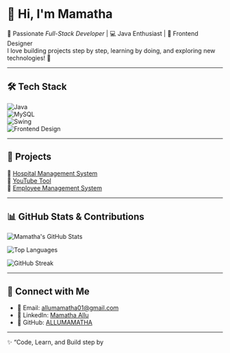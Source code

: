 # 👋 Hi, I'm Mamatha  

🌟 Passionate *Full-Stack Developer* | 💻 Java Enthusiast | 🎨 Frontend Designer  
I love building projects step by step, learning by doing, and exploring new technologies! 🚀  

---

## 🛠 Tech Stack  
![Java](https://img.shields.io/badge/Java-ED8B00?style=for-the-badge&logo=java&logoColor=white)  
![MySQL](https://img.shields.io/badge/MySQL-4479A1?style=for-the-badge&logo=mysql&logoColor=white)  
![Swing](https://img.shields.io/badge/Java%20Swing-007396?style=for-the-badge&logo=coffeescript&logoColor=white)  
![Frontend Design](https://img.shields.io/badge/Frontend-Designer-ff69b4?style=for-the-badge)  

---

## 📂 Projects  
🔹 [Hospital Management System](https://github.com/ALLUMAMATHA/Hospital-Management-System)  
🔹 [YouTube Tool](https://github.com/ALLUMAMATHA/YouTube-Tool)  
🔹 [Employee Management System](https://github.com/ALLUMAMATHA/Employee-Management-System)  

---

## 📊 GitHub Stats & Contributions  

![Mamatha's GitHub Stats](https://github-readme-stats.vercel.app/api?username=ALLUMAMATHA&show_icons=true&theme=radical)  

![Top Languages](https://github-readme-stats.vercel.app/api/top-langs/?username=ALLUMAMATHA&layout=compact&theme=tokyonight)  

![GitHub Streak](https://github-readme-streak-stats.herokuapp.com/?user=ALLUMAMATHA&theme=highcontrast)  

---

## 🤝 Connect with Me  
- 📧 Email: [allumamatha01@gmail.com](mailto:allumamatha01@gmail.com)  
- 💼 LinkedIn: [Mamatha Allu](https://www.linkedin.com/in/mamatha-allu)  
- 🐙 GitHub: [ALLUMAMATHA](https://github.com/ALLUMAMATHA)  

---

✨ “Code, Learn, and Build step by
